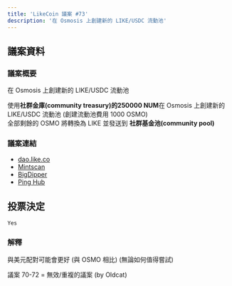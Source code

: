 ```yaml
---
title: 'LikeCoin 議案 #73'
description: '在 Osmosis 上創建新的 LIKE/USDC 流動池'
---
```


## 議案資料

### 議案概要
在 Osmosis 上創建新的 LIKE/USDC 流動池

使用**社群金庫(community treasury)**的**250000 NUM**在 Osmosis 上創建新的 LIKE/USDC 流動池 (創建流動池費用 1000 OSMO)  
全部剩餘的 OSMO 將轉換為 LIKE 並發送到 **社群基金池(community pool)**  

### 議案連結
- [dao.like.co](https://dao.like.co/proposals/73)
- [Mintscan](https://www.mintscan.io/likecoin/proposals/73)
- [BigDipper](https://bigdipper.live/likecoin/proposals/73)
- [Ping Hub](https://ping.pub/likecoin/gov/73)


## 投票決定
`Yes`

### 解釋
與美元配對可能會更好 (與 OSMO 相比) (無論如何值得嘗試)  

議案 70-72 = 無效/重複的議案 (by Oldcat)  
